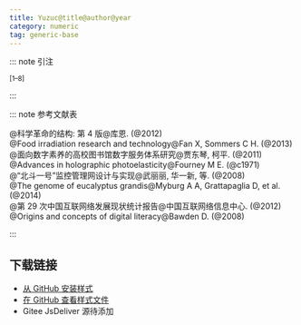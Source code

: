 ```yaml
--- 
title: Yuzuc@title@author@year 
category: numeric 
tag: generic-base 
--- 
```


<!-- 此文件由脚本自动生成，请勿手动修改！ -->  

  

::: note 引注  

<sup>[1–8]</sup>  

:::  

::: note 参考文献表  

<div class="csl-bib-body">
  <div class="csl-entry second-field-align-false hangingindent-true"> @科学革命的结构: 第 4 版@库恩. (@2012) </div>
  <div class="csl-entry second-field-align-false hangingindent-true"> @Food irradiation research and technology@Fan X, Sommers C H. (@2013) </div>
  <div class="csl-entry second-field-align-false hangingindent-true"> @面向数字素养的高校图书馆数字服务体系研究@贾东琴, 柯平. (@2011) </div>
  <div class="csl-entry second-field-align-false hangingindent-true"> @Advances in holographic photoelasticity@Fourney M E. (@c1971) </div>
  <div class="csl-entry second-field-align-false hangingindent-true"> @“北斗一号”监控管理网设计与实现@武丽丽, 华一新, 等. (@2008) </div>
  <div class="csl-entry second-field-align-false hangingindent-true"> @The genome of eucalyptus grandis@Myburg A A, Grattapaglia D, et al. (@2014) </div>
  <div class="csl-entry second-field-align-false hangingindent-true"> @第 29 次中国互联网络发展现状统计报告@中国互联网络信息中心. (@2012) </div>
  <div class="csl-entry second-field-align-false hangingindent-true"> @Origins and concepts of digital literacy@Bawden D. (@2008) </div>
</div>
  

:::  

<!-- more -->  

## 下载链接  

- [从 GitHub 安装样式](https://github.com/zotero-cn/styles/./raw/main/src/yuzuc-at-title-at-author-at-year/yuzuc-at-title-at-author-at-year.csl)  
- [在 GitHub 查看样式文件](https://github.com/zotero-cn/styles/./tree/main/src/yuzuc-at-title-at-author-at-year/yuzuc-at-title-at-author-at-year.csl)  
- Gitee JsDeliver 源待添加  
